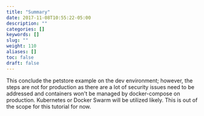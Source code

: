 ```yaml
---
title: "Summary"
date: 2017-11-08T10:55:22-05:00
description: ""
categories: []
keywords: []
slug: ""
weight: 110
aliases: []
toc: false
draft: false
---
```


This conclude the petstore example on the dev environment; however, the steps are not for
production as there are a lot of security issues need to be addressed and containers
won't be managed by docker-compose on production. Kubernetes or Docker Swarm will be 
utilized likely. This is out of the scope for this tutorial for now. 

